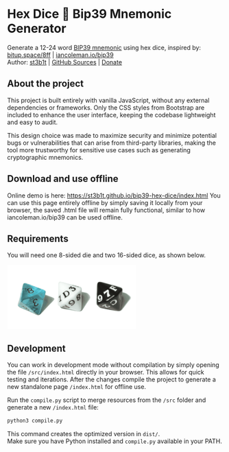 # Hex Dice 🎲 Bip39 Mnemonic Generator

Generate a 12-24 word [BIP39 mnemonic](https://github.com/bitcoin/bips/blob/master/bip-0039.mediawiki) using hex dice, inspired by: [bitup.space/8ff](http://bitup.space/8ff/) | [iancoleman.io/bip39](https://iancoleman.io/bip39/)  
Author: [st3b1t](https://x.com/st3b1t) | [GitHub Sources](https://github.com/st3b1t/bip39-hex-dice) | [Donate](https://github.com/st3b1t#donate)

## About the project
This project is built entirely with vanilla JavaScript, without any external dependencies or frameworks.
Only the CSS styles from Bootstrap are included to enhance the user interface, keeping the codebase lightweight and easy to audit.

This design choice was made to maximize security and minimize potential bugs or vulnerabilities that can arise from third-party libraries, making the tool more trustworthy for sensitive use cases such as generating cryptographic mnemonics.

## Download and use offline

Online demo is here:
https://st3b1t.github.io/bip39-hex-dice/index.html
You can use this page entirely offline by simply saving it locally from your browser, the saved .html file will remain fully functional, similar to how iancoleman.io/bip39 can be used offline.

## Requirements

You will need one 8-sided die and two 16-sided dice, as shown below.

![Dice](src/dices.png)

## Development

You can work in development mode without compilation by simply opening the file `/src/index.html` directly in your browser.
This allows for quick testing and iterations. After the changes compile the project to generate a new standalone page `/index.html` for offline use.

Run the `compile.py` script to merge resources from the `/src` folder and generate a new `/index.html` file:

```bash
python3 compile.py
```

This command creates the optimized version in `dist/`.  
Make sure you have Python installed and `compile.py` available in your PATH.
